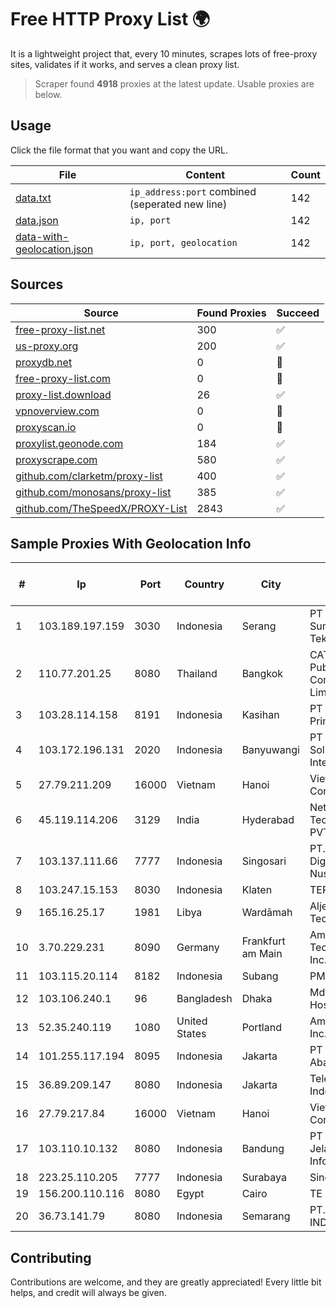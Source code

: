 
# Free HTTP Proxy List 🌍

It is a lightweight project that, every 10 minutes, scrapes lots of free-proxy sites, validates if it works, and serves a clean proxy list.


> Scraper found **4918** proxies at the latest update. Usable proxies are below.

## Usage

Click the file format that you want and copy the URL.


|File|Content|Count|
|----|-------|-----|
|[data.txt](https://raw.githubusercontent.com/themiralay/Proxy-List-World/master/data.txt)|`ip_address:port` combined (seperated new line)|142|
|[data.json](https://raw.githubusercontent.com/themiralay/Proxy-List-World/master/data.json)|`ip, port`|142|
|[data-with-geolocation.json](https://raw.githubusercontent.com/themiralay/Proxy-List-World/master/data-with-geolocation.json)|`ip, port, geolocation`|142|

## Sources

|Source|Found Proxies|Succeed|
|------|-------------|-------|
|[free-proxy-list.net](https://free-proxy-list.net)|300|✅|
|[us-proxy.org](https://www.us-proxy.org)|200|✅|
|[proxydb.net](http://proxydb.net)|0|🚫|
|[free-proxy-list.com](https://free-proxy-list.com/?page=&port=&type%5B%5D=http&type%5B%5D=https&up_time=0&search=Search)|0|🚫|
|[proxy-list.download](https://www.proxy-list.download/HTTP)|26|✅|
|[vpnoverview.com](https://vpnoverview.com/privacy/anonymous-browsing/free-proxy-servers)|0|🚫|
|[proxyscan.io](https://www.proxyscan.io)|0|🚫|
|[proxylist.geonode.com](https://proxylist.geonode.com/api/proxy-list?limit=300&page=1&sort_by=lastChecked&sort_type=desc&protocols=http,https)|184|✅|
|[proxyscrape.com](https://api.proxyscrape.com/v2/?request=displayproxies&protocol=http&timeout=10000&country=all&ssl=all&anonymity=all)|580|✅|
|[github.com/clarketm/proxy-list](https://raw.githubusercontent.com/clarketm/proxy-list/master/proxy-list-raw.txt)|400|✅|
|[github.com/monosans/proxy-list](https://raw.githubusercontent.com/monosans/proxy-list/main/proxies/http.txt)|385|✅|
|[github.com/TheSpeedX/PROXY-List](https://raw.githubusercontent.com/TheSpeedX/PROXY-List/master/http.txt)|2843|✅|


## Sample Proxies With Geolocation Info

|#|Ip|Port|Country|City|Internet Service Provider|
|-|--|----|-------|----|-------------------------|
|1|103.189.197.159|3030|Indonesia|Serang|PT Graha Sumber Teknologi|
|2|110.77.201.25|8080|Thailand|Bangkok|CAT Telecom Public Company Limited|
|3|103.28.114.158|8191|Indonesia|Kasihan|PT Lintas Data Prima|
|4|103.172.196.131|2020|Indonesia|Banyuwangi|PT Cahaya Solusindo Internusa|
|5|27.79.211.209|16000|Vietnam|Hanoi|Viettel Corporation|
|6|45.119.114.206|3129|India|Hyderabad|Netrun Technologies PVT LTD|
|7|103.137.111.66|7777|Indonesia|Singosari|PT. Capoeng Digital Nusantara|
|8|103.247.15.153|8030|Indonesia|Klaten|TERABIT|
|9|165.16.25.17|1981|Libya|Wardāmah|Aljeel Aljadeed Technology|
|10|3.70.229.231|8090|Germany|Frankfurt am Main|Amazon Technologies Inc.|
|11|103.115.20.114|8182|Indonesia|Subang|PMYNET|
|12|103.106.240.1|96|Bangladesh|Dhaka|Md. Saddam Hossain|
|13|52.35.240.119|1080|United States|Portland|Amazon.com, Inc.|
|14|101.255.117.194|8095|Indonesia|Jakarta|PT Remala Abadi|
|15|36.89.209.147|8080|Indonesia|Jakarta|Telekomunikasi Indonesia|
|16|27.79.217.84|16000|Vietnam|Hanoi|Viettel Corporation|
|17|103.110.10.132|8080|Indonesia|Bandung|PT Citra Jelajah Informatika|
|18|223.25.110.205|7777|Indonesia|Surabaya|SinergiNet|
|19|156.200.110.116|8080|Egypt|Cairo|TE Data|
|20|36.73.141.79|8080|Indonesia|Semarang|PT. TELKOM INDONESIA|



## Contributing

Contributions are welcome, and they are greatly appreciated! Every
little bit helps, and credit will always be given.

